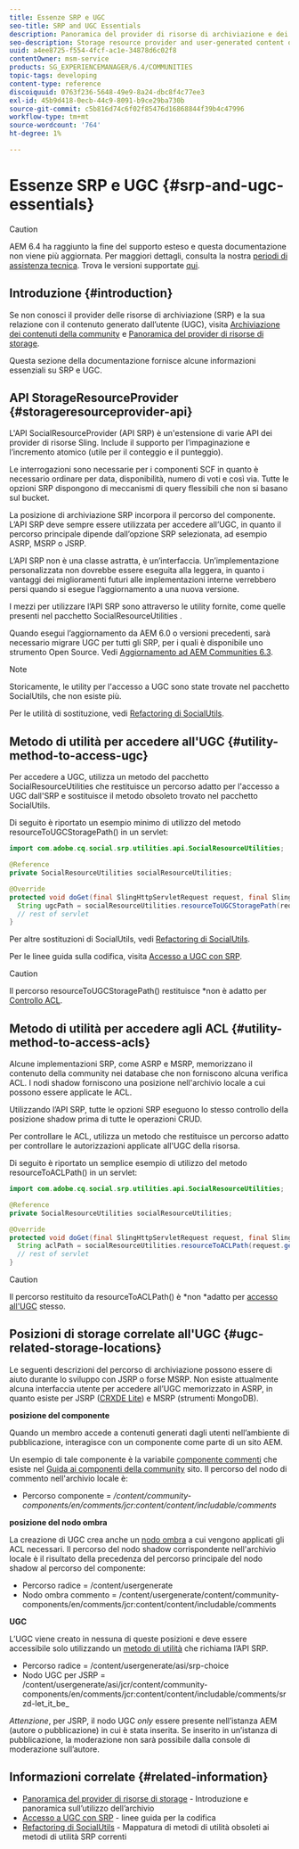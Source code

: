 ```yaml
---
title: Essenze SRP e UGC
seo-title: SRP and UGC Essentials
description: Panoramica del provider di risorse di archiviazione e dei contenuti generati dall’utente
seo-description: Storage resource provider and user-generated content overview
uuid: a4ee8725-f554-4fcf-ac1e-34878d6c02f8
contentOwner: msm-service
products: SG_EXPERIENCEMANAGER/6.4/COMMUNITIES
topic-tags: developing
content-type: reference
discoiquuid: 0763f236-5648-49e9-8a24-dbc8f4c77ee3
exl-id: 45b9d418-0ecb-44c9-8091-b9ce29ba730b
source-git-commit: c5b816d74c6f02f85476d16868844f39b4c47996
workflow-type: tm+mt
source-wordcount: '764'
ht-degree: 1%

---
```


# Essenze SRP e UGC {#srp-and-ugc-essentials}

>[!CAUTION]
>
>AEM 6.4 ha raggiunto la fine del supporto esteso e questa documentazione non viene più aggiornata. Per maggiori dettagli, consulta la nostra [periodi di assistenza tecnica](https://helpx.adobe.com/it/support/programs/eol-matrix.html). Trova le versioni supportate [qui](https://experienceleague.adobe.com/docs/).

## Introduzione {#introduction}

Se non conosci il provider delle risorse di archiviazione (SRP) e la sua relazione con il contenuto generato dall’utente (UGC), visita [Archiviazione dei contenuti della community](working-with-srp.md) e [Panoramica del provider di risorse di storage](srp.md).

Questa sezione della documentazione fornisce alcune informazioni essenziali su SRP e UGC.

## API StorageResourceProvider {#storageresourceprovider-api}

L&#39;API SocialResourceProvider (API SRP) è un&#39;estensione di varie API dei provider di risorse Sling. Include il supporto per l’impaginazione e l’incremento atomico (utile per il conteggio e il punteggio).

Le interrogazioni sono necessarie per i componenti SCF in quanto è necessario ordinare per data, disponibilità, numero di voti e così via. Tutte le opzioni SRP dispongono di meccanismi di query flessibili che non si basano sul bucket.

La posizione di archiviazione SRP incorpora il percorso del componente. L’API SRP deve sempre essere utilizzata per accedere all’UGC, in quanto il percorso principale dipende dall’opzione SRP selezionata, ad esempio ASRP, MSRP o JSRP.

L’API SRP non è una classe astratta, è un’interfaccia. Un’implementazione personalizzata non dovrebbe essere eseguita alla leggera, in quanto i vantaggi dei miglioramenti futuri alle implementazioni interne verrebbero persi quando si esegue l’aggiornamento a una nuova versione.

I mezzi per utilizzare l’API SRP sono attraverso le utility fornite, come quelle presenti nel pacchetto SocialResourceUtilities .

Quando esegui l’aggiornamento da AEM 6.0 o versioni precedenti, sarà necessario migrare UGC per tutti gli SRP, per i quali è disponibile uno strumento Open Source. Vedi [Aggiornamento ad AEM Communities 6.3](upgrade.md).

>[!NOTE]
>
>Storicamente, le utility per l&#39;accesso a UGC sono state trovate nel pacchetto SocialUtils, che non esiste più.
>
>Per le utilità di sostituzione, vedi [Refactoring di SocialUtils](socialutils.md).

## Metodo di utilità per accedere all&#39;UGC {#utility-method-to-access-ugc}

Per accedere a UGC, utilizza un metodo del pacchetto SocialResourceUtilities che restituisce un percorso adatto per l&#39;accesso a UGC dall&#39;SRP e sostituisce il metodo obsoleto trovato nel pacchetto SocialUtils.

Di seguito è riportato un esempio minimo di utilizzo del metodo resourceToUGCStoragePath() in un servlet:

```java
import com.adobe.cq.social.srp.utilities.api.SocialResourceUtilities;

@Reference
private SocialResourceUtilities socialResourceUtilities;

@Override
protected void doGet(final SlingHttpServletRequest request, final SlingHttpServletResponse response) throws ServletException, IOException {
  String ugcPath = socialResourceUtilities.resourceToUGCStoragePath(request.getResource());
  // rest of servlet
}
```

Per altre sostituzioni di SocialUtils, vedi [Refactoring di SocialUtils](socialutils.md).

Per le linee guida sulla codifica, visita [Accesso a UGC con SRP](accessing-ugc-with-srp.md).

>[!CAUTION]
>
>Il percorso resourceToUGCStoragePath() restituisce *non è adatto per [Controllo ACL](srp.md#for-access-control-acls).

## Metodo di utilità per accedere agli ACL {#utility-method-to-access-acls}

Alcune implementazioni SRP, come ASRP e MSRP, memorizzano il contenuto della community nei database che non forniscono alcuna verifica ACL. I nodi shadow forniscono una posizione nell&#39;archivio locale a cui possono essere applicate le ACL.

Utilizzando l’API SRP, tutte le opzioni SRP eseguono lo stesso controllo della posizione shadow prima di tutte le operazioni CRUD.

Per controllare le ACL, utilizza un metodo che restituisce un percorso adatto per controllare le autorizzazioni applicate all&#39;UGC della risorsa.

Di seguito è riportato un semplice esempio di utilizzo del metodo resourceToACLPath() in un servlet:

```java
import com.adobe.cq.social.srp.utilities.api.SocialResourceUtilities;

@Reference
private SocialResourceUtilities socialResourceUtilities;

@Override
protected void doGet(final SlingHttpServletRequest request, final SlingHttpServletResponse response) throws ServletException, IOException {
  String aclPath = socialResourceUtilities.resourceToACLPath(request.getResource());
  // rest of servlet
}
```

>[!CAUTION]
>
>Il percorso restituito da resourceToACLPath() è *non *adatto per [accesso all&#39;UGC](#utility-method-to-access-acls) stesso.

## Posizioni di storage correlate all&#39;UGC {#ugc-related-storage-locations}

Le seguenti descrizioni del percorso di archiviazione possono essere di aiuto durante lo sviluppo con JSRP o forse MSRP. Non esiste attualmente alcuna interfaccia utente per accedere all’UGC memorizzato in ASRP, in quanto esiste per JSRP ([CRXDE Lite](../../help/sites-developing/developing-with-crxde-lite.md)) e MSRP (strumenti MongoDB).

**posizione del componente**

Quando un membro accede a contenuti generati dagli utenti nell’ambiente di pubblicazione, interagisce con un componente come parte di un sito AEM.

Un esempio di tale componente è la variabile [componente commenti](http://localhost:4502/content/community-components/en/comments.html) che esiste nel [Guida ai componenti della community](components-guide.md) sito. Il percorso del nodo di commento nell&#39;archivio locale è:

* Percorso componente = */content/community-components/en/comments/jcr:content/content/includable/comments*

**posizione del nodo ombra**

La creazione di UGC crea anche un [nodo ombra](srp.md#about-shadow-nodes-in-jcr) a cui vengono applicati gli ACL necessari. Il percorso del nodo shadow corrispondente nell&#39;archivio locale è il risultato della precedenza del percorso principale del nodo shadow al percorso del componente:

* Percorso radice = /content/usergenerate
* Nodo ombra commento = /content/usergenerate/content/community-components/en/comments/jcr:content/content/includable/comments

**UGC**

L’UGC viene creato in nessuna di queste posizioni e deve essere accessibile solo utilizzando un [metodo di utilità](#utility-method-to-access-ugc) che richiama l’API SRP.

* Percorso radice = /content/usergenerate/asi/srp-choice
* Nodo UGC per JSRP = /content/usergenerate/asi/jcr/content/community-components/en/comments/jcr:content/content/includable/comments/srzd-let_it_be_

*Attenzione*, per JSRP, il nodo UGC *only* essere presente nell’istanza AEM (autore o pubblicazione) in cui è stata inserita. Se inserito in un’istanza di pubblicazione, la moderazione non sarà possibile dalla console di moderazione sull’autore.

## Informazioni correlate {#related-information}

* [Panoramica del provider di risorse di storage](srp.md) - Introduzione e panoramica sull’utilizzo dell’archivio
* [Accesso a UGC con SRP](accessing-ugc-with-srp.md) - linee guida per la codifica
* [Refactoring di SocialUtils](socialutils.md) - Mappatura di metodi di utilità obsoleti ai metodi di utilità SRP correnti
